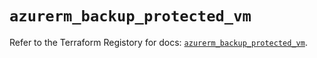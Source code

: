 # `azurerm_backup_protected_vm`

Refer to the Terraform Registory for docs: [`azurerm_backup_protected_vm`](https://registry.terraform.io/providers/hashicorp/azurerm/3.85.0/docs/resources/backup_protected_vm).
